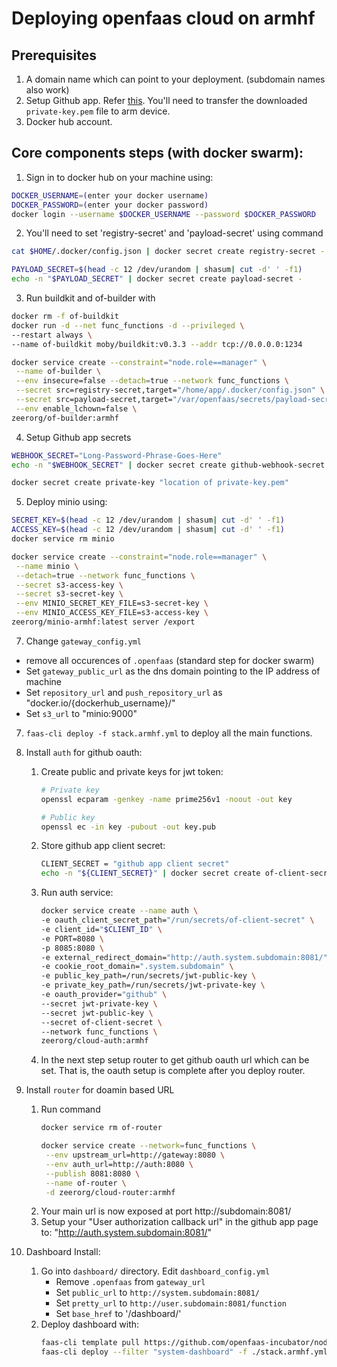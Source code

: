# Deploying openfaas cloud on armhf

## Prerequisites

1. A domain name which can point to your deployment. (subdomain names also work)
2. Setup Github app. Refer [this](https://docs.openfaas.com/openfaas-cloud/self-hosted/github/). You'll need to transfer the downloaded `private-key.pem` file to arm device.
3. Docker hub account.

## Core components steps (with docker swarm):
1. Sign in to docker hub on your machine using:

```bash
DOCKER_USERNAME=(enter your docker username)
DOCKER_PASSWORD=(enter your docker password)
docker login --username $DOCKER_USERNAME --password $DOCKER_PASSWORD
```

2. You'll need to set 'registry-secret' and 'payload-secret' using command
```bash
cat $HOME/.docker/config.json | docker secret create registry-secret -

PAYLOAD_SECRET=$(head -c 12 /dev/urandom | shasum| cut -d' ' -f1)
echo -n "$PAYLOAD_SECRET" | docker secret create payload-secret -
```

3. Run buildkit and of-builder with
```bash
docker rm -f of-buildkit
docker run -d --net func_functions -d --privileged \
--restart always \
--name of-buildkit moby/buildkit:v0.3.3 --addr tcp://0.0.0.0:1234

docker service create --constraint="node.role==manager" \
 --name of-builder \
 --env insecure=false --detach=true --network func_functions \
 --secret src=registry-secret,target="/home/app/.docker/config.json" \
 --secret src=payload-secret,target="/var/openfaas/secrets/payload-secret" \
 --env enable_lchown=false \
zeerorg/of-builder:armhf
```
4. Setup Github app secrets

```bash
WEBHOOK_SECRET="Long-Password-Phrase-Goes-Here"
echo -n "$WEBHOOK_SECRET" | docker secret create github-webhook-secret -

docker secret create private-key "location of private-key.pem"
```

5. Deploy minio using:
```bash
SECRET_KEY=$(head -c 12 /dev/urandom | shasum| cut -d' ' -f1)
ACCESS_KEY=$(head -c 12 /dev/urandom | shasum| cut -d' ' -f1)
docker service rm minio

docker service create --constraint="node.role==manager" \
 --name minio \
 --detach=true --network func_functions \
 --secret s3-access-key \
 --secret s3-secret-key \
 --env MINIO_SECRET_KEY_FILE=s3-secret-key \
 --env MINIO_ACCESS_KEY_FILE=s3-access-key \
zeerorg/minio-armhf:latest server /export
```

7. Change `gateway_config.yml`
 - remove all occurences of `.openfaas` (standard step for docker swarm)
 - Set `gateway_public_url` as the dns domain pointing to the IP address of machine
 - Set `repository_url` and `push_repository_url` as "docker.io/{dockerhub_username}/"
 - Set `s3_url` to "minio:9000"

7. `faas-cli deploy -f stack.armhf.yml` to deploy all the main functions.

8. Install `auth` for github oauth:
   1. Create public and private keys for jwt token:
      ```bash
      # Private key
      openssl ecparam -genkey -name prime256v1 -noout -out key

      # Public key
      openssl ec -in key -pubout -out key.pub
      ```
   2. Store github app client secret:
      ```bash
      CLIENT_SECRET = "github app client secret"
      echo -n "${CLIENT_SECRET}" | docker secret create of-client-secret -
      ```
   3. Run auth service:
      ```bash
      docker service create --name auth \
      -e oauth_client_secret_path="/run/secrets/of-client-secret" \
      -e client_id="$CLIENT_ID" \
      -e PORT=8080 \
      -p 8085:8080 \
      -e external_redirect_domain="http://auth.system.subdomain:8081/" \
      -e cookie_root_domain=".system.subdomain" \
      -e public_key_path=/run/secrets/jwt-public-key \
      -e private_key_path=/run/secrets/jwt-private-key \
      -e oauth_provider="github" \
      --secret jwt-private-key \
      --secret jwt-public-key \
      --secret of-client-secret \
      --network func_functions \
      zeerorg/cloud-auth:armhf
      ```
    4. In the next step setup router to get github oauth url which can be set. That is, the oauth setup is complete after you deploy router.
    
9. Install `router` for doamin based URL
   1. Run command
      ```bash
      docker service rm of-router

      docker service create --network=func_functions \
       --env upstream_url=http://gateway:8080 \
       --env auth_url=http://auth:8080 \
       --publish 8081:8080 \
       --name of-router \
       -d zeerorg/cloud-router:armhf
       ```
   2. Your main url is now exposed at port http://subdomain:8081/
   3. Setup your "User authorization callback url" in the github app page to: "http://auth.system.subdomain:8081/"

10. Dashboard Install:
    1. Go into `dashboard/` directory. Edit `dashboard_config.yml`
       - Remove `.openfaas` from `gateway_url`
       - Set `public_url` to `http://system.subdomain:8081/`
       - Set `pretty_url` to `http://user.subdomain:8081/function`
       - Set `base_href` to '/dashboard/'
    2. Deploy dashboard with:
       ```bash
       faas-cli template pull https://github.com/openfaas-incubator/node8-express-template
       faas-cli deploy --filter "system-dashboard" -f ./stack.armhf.yml
       ```

